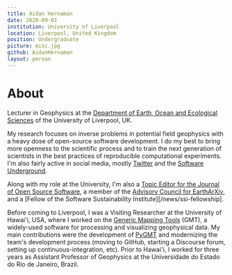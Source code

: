 ```yaml
---
title: Aidan Hernaman
date: 2020-09-01
institution: University of Liverpool
location: Liverpool, United Kingdom
position: Undergraduate
picture: misc.jpg
github: AidanHernaman
layout: person
---
```



# About

Lecturer in Geophysics at the
[Department of Earth, Ocean and Ecological Sciences](https://www.liverpool.ac.uk/environmental-sciences/staff/leonardo-uieda/)
of the University of Liverpool, UK.

My research focuses on inverse problems in potential field
geophysics with a heavy dose of open-source software development.
I do my best to bring more openness to the scientific process
and to train the next generation of scientists in the best practices of
reproducible computational experiments.
I'm also fairly active in social media, mostly
[Twitter](https://twitter.com/leouieda)
and the [Software Underground](https://softwareunderground.org/).

Along with my role at the University, I'm also a
[Topic Editor for the Journal of Open Source Software](https://joss.theoj.org/),
a member of the [Advisory Council for EarthArXiv](https://eartharxiv.org/),
and
a [Fellow of the Software Sustainability Institute][/news/ssi-fellowship].

Before coming to Liverpool, I was a Visiting Researcher at the University of
Hawai'i, USA, where I worked on the <a
href="https://www.generic-mapping-tools.org">Generic Mapping Tools</a> (GMT), a
widely-used software for processing and visualizing geophysical data. My main
contributions were the development of [PyGMT](https://www.pygmt.org) and
modernizing the team's development process (moving to GitHub, starting a
Discourse forum, setting up continuous-integration, etc). Prior to Hawai'i, I
worked for three years as Assistant Professor of Geophysics at the Universidade
do Estado do Rio de Janeiro, Brazil.
